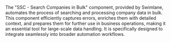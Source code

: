 The "SSC - Search Companies in Bulk" component, provided by Swimlane, automates the process of searching and processing company data in bulk. This component efficiently captures errors, enriches them with detailed context, and prepares them for further use in business operations, making it an essential tool for large-scale data handling. It is specifically designed to integrate seamlessly into broader automation workflows.
